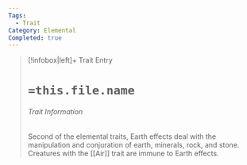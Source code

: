 ```yaml
---
Tags:
  - Trait
Category: Elemental
Completed: true
---
```

> [!infobox|left]+ Trait Entry
> # `=this.file.name`
> ###### Trait Information
> Second of the elemental traits, Earth effects deal with the manipulation and conjuration of earth, minerals, rock, and stone. Creatures with the [[Air]] trait are immune to Earth effects.